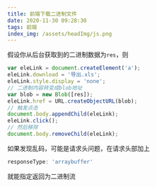 ```yaml
---
title: 前端下载二进制文件
date: 2020-11-30 09:28:30
tags: 前端
index_img: /assets/headImg/js.png
---
```


假设你从后台获取到的二进制数据为`res`，则

<!--more-->

```javascript
var eleLink = document.createElement('a');
eleLink.download = '导出.xls';
eleLink.style.display = 'none';
// 二进制内容转变成blob地址
var blob = new Blob([res]);
eleLink.href = URL.createObjectURL(blob);
// 触发点击
document.body.appendChild(eleLink);
eleLink.click();
// 然后移除
document.body.removeChild(eleLink);
```

如果发现乱码，可能是请求头问题，在请求头部加上

```javascript
responseType: 'arraybuffer'
```

就能指定返回为二进制流